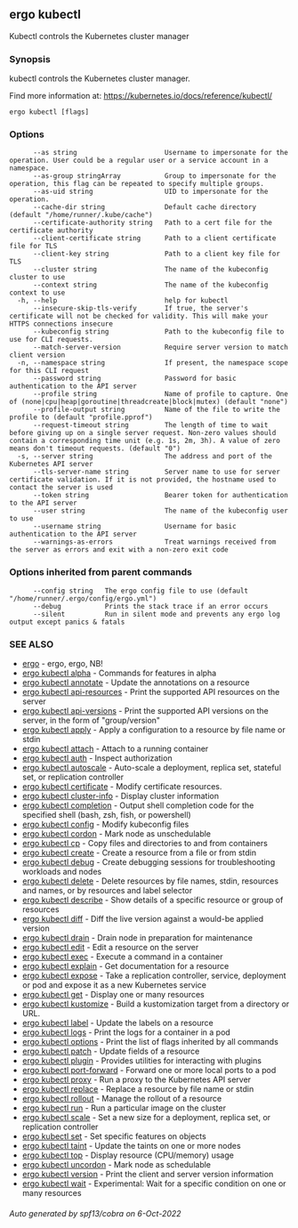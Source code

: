 ## ergo kubectl

Kubectl controls the Kubernetes cluster manager

### Synopsis

kubectl controls the Kubernetes cluster manager.

 Find more information at: https://kubernetes.io/docs/reference/kubectl/

```
ergo kubectl [flags]
```

### Options

```
      --as string                      Username to impersonate for the operation. User could be a regular user or a service account in a namespace.
      --as-group stringArray           Group to impersonate for the operation, this flag can be repeated to specify multiple groups.
      --as-uid string                  UID to impersonate for the operation.
      --cache-dir string               Default cache directory (default "/home/runner/.kube/cache")
      --certificate-authority string   Path to a cert file for the certificate authority
      --client-certificate string      Path to a client certificate file for TLS
      --client-key string              Path to a client key file for TLS
      --cluster string                 The name of the kubeconfig cluster to use
      --context string                 The name of the kubeconfig context to use
  -h, --help                           help for kubectl
      --insecure-skip-tls-verify       If true, the server's certificate will not be checked for validity. This will make your HTTPS connections insecure
      --kubeconfig string              Path to the kubeconfig file to use for CLI requests.
      --match-server-version           Require server version to match client version
  -n, --namespace string               If present, the namespace scope for this CLI request
      --password string                Password for basic authentication to the API server
      --profile string                 Name of profile to capture. One of (none|cpu|heap|goroutine|threadcreate|block|mutex) (default "none")
      --profile-output string          Name of the file to write the profile to (default "profile.pprof")
      --request-timeout string         The length of time to wait before giving up on a single server request. Non-zero values should contain a corresponding time unit (e.g. 1s, 2m, 3h). A value of zero means don't timeout requests. (default "0")
  -s, --server string                  The address and port of the Kubernetes API server
      --tls-server-name string         Server name to use for server certificate validation. If it is not provided, the hostname used to contact the server is used
      --token string                   Bearer token for authentication to the API server
      --user string                    The name of the kubeconfig user to use
      --username string                Username for basic authentication to the API server
      --warnings-as-errors             Treat warnings received from the server as errors and exit with a non-zero exit code
```

### Options inherited from parent commands

```
      --config string   The ergo config file to use (default "/home/runner/.ergo/config/ergo.yml")
      --debug           Prints the stack trace if an error occurs
      --silent          Run in silent mode and prevents any ergo log output except panics & fatals
```

### SEE ALSO

* [ergo](ergo.md)	 - ergo, ergo, NB!
* [ergo kubectl alpha](ergo_kubectl_alpha.md)	 - Commands for features in alpha
* [ergo kubectl annotate](ergo_kubectl_annotate.md)	 - Update the annotations on a resource
* [ergo kubectl api-resources](ergo_kubectl_api-resources.md)	 - Print the supported API resources on the server
* [ergo kubectl api-versions](ergo_kubectl_api-versions.md)	 - Print the supported API versions on the server, in the form of "group/version"
* [ergo kubectl apply](ergo_kubectl_apply.md)	 - Apply a configuration to a resource by file name or stdin
* [ergo kubectl attach](ergo_kubectl_attach.md)	 - Attach to a running container
* [ergo kubectl auth](ergo_kubectl_auth.md)	 - Inspect authorization
* [ergo kubectl autoscale](ergo_kubectl_autoscale.md)	 - Auto-scale a deployment, replica set, stateful set, or replication controller
* [ergo kubectl certificate](ergo_kubectl_certificate.md)	 - Modify certificate resources.
* [ergo kubectl cluster-info](ergo_kubectl_cluster-info.md)	 - Display cluster information
* [ergo kubectl completion](ergo_kubectl_completion.md)	 - Output shell completion code for the specified shell (bash, zsh, fish, or powershell)
* [ergo kubectl config](ergo_kubectl_config.md)	 - Modify kubeconfig files
* [ergo kubectl cordon](ergo_kubectl_cordon.md)	 - Mark node as unschedulable
* [ergo kubectl cp](ergo_kubectl_cp.md)	 - Copy files and directories to and from containers
* [ergo kubectl create](ergo_kubectl_create.md)	 - Create a resource from a file or from stdin
* [ergo kubectl debug](ergo_kubectl_debug.md)	 - Create debugging sessions for troubleshooting workloads and nodes
* [ergo kubectl delete](ergo_kubectl_delete.md)	 - Delete resources by file names, stdin, resources and names, or by resources and label selector
* [ergo kubectl describe](ergo_kubectl_describe.md)	 - Show details of a specific resource or group of resources
* [ergo kubectl diff](ergo_kubectl_diff.md)	 - Diff the live version against a would-be applied version
* [ergo kubectl drain](ergo_kubectl_drain.md)	 - Drain node in preparation for maintenance
* [ergo kubectl edit](ergo_kubectl_edit.md)	 - Edit a resource on the server
* [ergo kubectl exec](ergo_kubectl_exec.md)	 - Execute a command in a container
* [ergo kubectl explain](ergo_kubectl_explain.md)	 - Get documentation for a resource
* [ergo kubectl expose](ergo_kubectl_expose.md)	 - Take a replication controller, service, deployment or pod and expose it as a new Kubernetes service
* [ergo kubectl get](ergo_kubectl_get.md)	 - Display one or many resources
* [ergo kubectl kustomize](ergo_kubectl_kustomize.md)	 - Build a kustomization target from a directory or URL.
* [ergo kubectl label](ergo_kubectl_label.md)	 - Update the labels on a resource
* [ergo kubectl logs](ergo_kubectl_logs.md)	 - Print the logs for a container in a pod
* [ergo kubectl options](ergo_kubectl_options.md)	 - Print the list of flags inherited by all commands
* [ergo kubectl patch](ergo_kubectl_patch.md)	 - Update fields of a resource
* [ergo kubectl plugin](ergo_kubectl_plugin.md)	 - Provides utilities for interacting with plugins
* [ergo kubectl port-forward](ergo_kubectl_port-forward.md)	 - Forward one or more local ports to a pod
* [ergo kubectl proxy](ergo_kubectl_proxy.md)	 - Run a proxy to the Kubernetes API server
* [ergo kubectl replace](ergo_kubectl_replace.md)	 - Replace a resource by file name or stdin
* [ergo kubectl rollout](ergo_kubectl_rollout.md)	 - Manage the rollout of a resource
* [ergo kubectl run](ergo_kubectl_run.md)	 - Run a particular image on the cluster
* [ergo kubectl scale](ergo_kubectl_scale.md)	 - Set a new size for a deployment, replica set, or replication controller
* [ergo kubectl set](ergo_kubectl_set.md)	 - Set specific features on objects
* [ergo kubectl taint](ergo_kubectl_taint.md)	 - Update the taints on one or more nodes
* [ergo kubectl top](ergo_kubectl_top.md)	 - Display resource (CPU/memory) usage
* [ergo kubectl uncordon](ergo_kubectl_uncordon.md)	 - Mark node as schedulable
* [ergo kubectl version](ergo_kubectl_version.md)	 - Print the client and server version information
* [ergo kubectl wait](ergo_kubectl_wait.md)	 - Experimental: Wait for a specific condition on one or many resources

###### Auto generated by spf13/cobra on 6-Oct-2022
